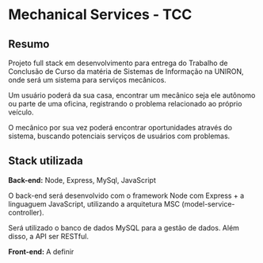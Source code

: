 # Mechanical Services - TCC

## Resumo

Projeto full stack em desenvolvimento para entrega do Trabalho de Conclusão de Curso da matéria de Sistemas de Informação na UNIRON, onde será um sistema para serviços mecânicos.

Um usuário poderá da sua casa, encontrar um mecânico seja ele autônomo ou parte de uma oficina, registrando o problema relacionado ao próprio veículo.

O mecânico por sua vez poderá encontrar oportunidades através do sistema, buscando potenciais serviços de usuários com problemas.

## Stack utilizada

**Back-end:** Node, Express, MySql, JavaScript

O back-end será desenvolvido com o framework Node com Express + a linguaguem JavaScript, utilizando a arquitetura MSC (model-service-controller).

Será utilizado o banco de dados MySQL para a gestão de dados. Além disso, a API ser RESTful.


**Front-end:** A definir


